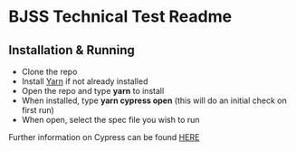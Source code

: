 # BJSS Technical Test Readme

## Installation & Running
- Clone the repo
- Install [Yarn](https://classic.yarnpkg.com/en/) if not already installed
- Open the repo and type **yarn** to install
- When installed, type **yarn cypress open** (this will do an initial check on first run)
- When open, select the spec file you wish to run

Further information on Cypress can be found [HERE](https://docs.cypress.io/guides/overview/why-cypress.html#In-a-nutshell)
